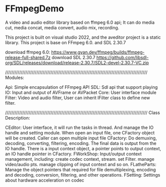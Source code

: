 # FFmpegDemo
A video and audio editor library based on ffmpeg 6.0 api;
It can do media cut, media concat, media convert, audio mix, recording.

This project is built on visual studio 2022, and the aveditor project is a static library.
This project is base on FFmpeg 6.0. and SDL 2.30.7

download ffmpeg 6.0:
	https://www.gyan.dev/ffmpeg/builds/ffmpeg-release-full-shared.7z
download SDL 2.30.7	
	https://github.com/libsdl-org/SDL/releases/download/release-2.30.7/SDL2-devel-2.30.7-VC.zip

///////////////////////////////////////////////////////////////////////////////////////////
Modules:

Api: Simple encapsulation of FFmpeg API
SDL: Sdl api that support playing
IO: Input and output of AVFrame or AVPacket
Core: User interface module
Filter: Video and audio filter, User can inherit IFilter class to define new filter.

///////////////////////////////////////////////////////////////////////////////////////////
Class Description:

CEditor: User interface, it will run the tasks in thread. And manage the IO handle and setting module.
	When open an input file, one CFactory object will be created. Caller can open multiple input file
CFactory: Do demuxing, decoding, converting, filtering, encoding. The final data is output from the IO handle.
	There is a input context object, a pointer points to output context, an IO handle pointer in CFactory.
FWorkShop: Input/output context management, including:
			create codec context, stream.
			set Filter.
			manage video/audio pts.
			manage clipping of input context
			and so on.
FLatheParts: Manage the object pointers that required for file demultiplexing, encoding and decoding, conversion, filtering, and other operations.
FSetting: Settings about hardware acceleration on codec
